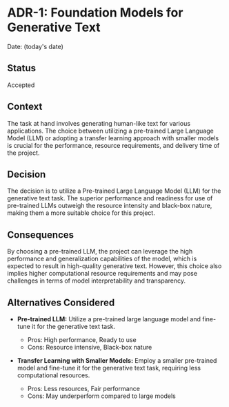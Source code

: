 # ADR-1: Foundation Models for Generative Text

Date: (today's date)

## Status

Accepted

## Context

The task at hand involves generating human-like text for various applications. The choice between utilizing a pre-trained Large Language Model (LLM) or adopting a transfer learning approach with smaller models is crucial for the performance, resource requirements, and delivery time of the project.

## Decision

The decision is to utilize a Pre-trained Large Language Model (LLM) for the generative text task. The superior performance and readiness for use of pre-trained LLMs outweigh the resource intensity and black-box nature, making them a more suitable choice for this project.

## Consequences

By choosing a pre-trained LLM, the project can leverage the high performance and generalization capabilities of the model, which is expected to result in high-quality generative text. However, this choice also implies higher computational resource requirements and may pose challenges in terms of model interpretability and transparency.

## Alternatives Considered

- **Pre-trained LLM:** Utilize a pre-trained large language model and fine-tune it for the generative text task.
  - Pros: High performance, Ready to use
  - Cons: Resource intensive, Black-box nature

- **Transfer Learning with Smaller Models:** Employ a smaller pre-trained model and fine-tune it for the generative text task, requiring less computational resources.
  - Pros: Less resources, Fair performance
  - Cons: May underperform compared to large models
